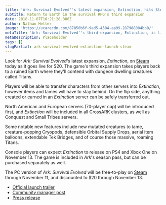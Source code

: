 ```yaml
---
title: 'Ark: Survival Evolved''s latest expansion, Extinction, hits Steam today'
subtitle: Return to Earth in the survival RPG's third expansion
date: 2018-11-07T16:21:28.380Z
author: Nathan Heller
image: 'https://ucarecdn.com/87850b6f-9ad5-4384-aa99-287988084bb8/'
metaTitle: 'Ark: Survival Evolved''s third expansion, Extinction, is live'
metaDescription: Placeholder
tags: []
slugPartial: ark-survival-evolved-extinction-launch-steam
---
```

Look for _Ark: Survival Evolved_'s latest expansion, _Extinction_, on [Steam](https://store.steampowered.com/app/887380/ARK_Extinction__Expansion_Pack/) today as it goes live for $20. The game's third expansion takes players back to a ruined Earth where they'll contend with dungeon dwelling creatures called Titans.

Players will be able to transfer characters from other servers into _Extinction_, however items and tames will have to stay behind. On the flip side, anything created or earned in an _Extinction_ server can be safely transferred out.

North American and European servers (70-player cap) will be introduced first, and _Extinction_ will be included in all CrossARK clusters, as well as Conquest and Small Tribes servers.

Some notable new features include new mutated creatures to tame, creature-popping Cryopods, defensible Orbital Supply Drops, aerial item balloons, extendable Tek Bridges, and of course those massive, roaming Titans.

Console players can expect _Extinction_ to release on PS4 and Xbox One on November 13. The game is included in _Ark_'s season pass, but can be purchased separately as well.

The PC version of _Ark: Survival Evolved_ will be free-to-play on [Steam](https://store.steampowered.com/app/346110/ARK_Survival_Evolved/) through November 11, and discounted to $20 through November 13. 

* [Official launch trailer](https://youtu.be/uOH-IOA9qq0)
* [Community manager post](https://steamcommunity.com/games/346110/announcements/detail/2748779427398883732)
* [Press release](http://www.gamasutra.com/view/pressreleases/330115/THE_EPIC_JOURNEY_OF_ARK_SURVIVAL_EVOLVED_CULMINATES_IN_EXTINCTION_AS_EXPANSION_PACK_LAUNCHES_WORLDWIDE_TODAY_ON_STEAM.php)
